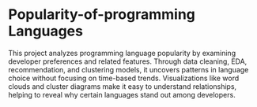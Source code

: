 # Popularity-of-programming Languages

This project analyzes programming language popularity by examining developer preferences and related features. Through data cleaning, EDA, recommendation, and clustering models, it uncovers patterns in language choice without focusing on time-based trends. Visualizations like word clouds and cluster diagrams make it easy to understand relationships, helping to reveal why certain languages stand out among developers.
